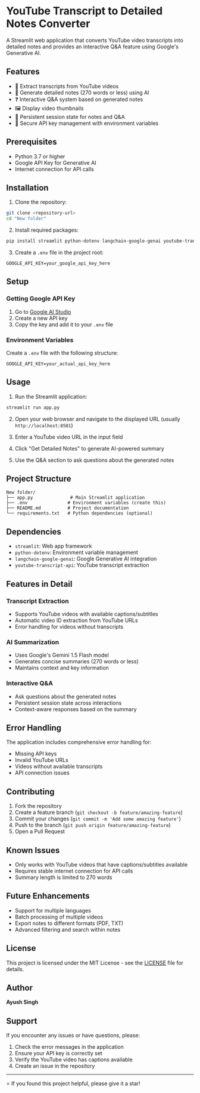 # YouTube Transcript to Detailed Notes Converter

A Streamlit web application that converts YouTube video transcripts into detailed notes and provides an interactive Q&A feature using Google's Generative AI.

## Features

- 🎥 Extract transcripts from YouTube videos
- 📝 Generate detailed notes (270 words or less) using AI
- ❓ Interactive Q&A system based on generated notes
- 🖼️ Display video thumbnails
- 💾 Persistent session state for notes and Q&A
- 🔑 Secure API key management with environment variables

## Prerequisites

- Python 3.7 or higher
- Google API Key for Generative AI
- Internet connection for API calls

## Installation

1. Clone the repository:

```bash
git clone <repository-url>
cd "New folder"
```

2. Install required packages:

```bash
pip install streamlit python-dotenv langchain-google-genai youtube-transcript-api
```

3. Create a `.env` file in the project root:

```env
GOOGLE_API_KEY=your_google_api_key_here
```

## Setup

### Getting Google API Key

1. Go to [Google AI Studio](https://makersuite.google.com/app/apikey)
2. Create a new API key
3. Copy the key and add it to your `.env` file

### Environment Variables

Create a `.env` file with the following structure:

```env
GOOGLE_API_KEY=your_actual_api_key_here
```

## Usage

1. Run the Streamlit application:

```bash
streamlit run app.py
```

2. Open your web browser and navigate to the displayed URL (usually `http://localhost:8501`)

3. Enter a YouTube video URL in the input field

4. Click "Get Detailed Notes" to generate AI-powered summary

5. Use the Q&A section to ask questions about the generated notes

## Project Structure

```
New folder/
├── app.py              # Main Streamlit application
├── .env               # Environment variables (create this)
├── README.md          # Project documentation
└── requirements.txt   # Python dependencies (optional)
```

## Dependencies

- `streamlit`: Web app framework
- `python-dotenv`: Environment variable management
- `langchain-google-genai`: Google Generative AI integration
- `youtube-transcript-api`: YouTube transcript extraction

## Features in Detail

### Transcript Extraction

- Supports YouTube videos with available captions/subtitles
- Automatic video ID extraction from YouTube URLs
- Error handling for videos without transcripts

### AI Summarization

- Uses Google's Gemini 1.5 Flash model
- Generates concise summaries (270 words or less)
- Maintains context and key information

### Interactive Q&A

- Ask questions about the generated notes
- Persistent session state across interactions
- Context-aware responses based on the summary

## Error Handling

The application includes comprehensive error handling for:

- Missing API keys
- Invalid YouTube URLs
- Videos without available transcripts
- API connection issues

## Contributing

1. Fork the repository
2. Create a feature branch (`git checkout -b feature/amazing-feature`)
3. Commit your changes (`git commit -m 'Add some amazing feature'`)
4. Push to the branch (`git push origin feature/amazing-feature`)
5. Open a Pull Request

## Known Issues

- Only works with YouTube videos that have captions/subtitles available
- Requires stable internet connection for API calls
- Summary length is limited to 270 words

## Future Enhancements

- Support for multiple languages
- Batch processing of multiple videos
- Export notes to different formats (PDF, TXT)
- Advanced filtering and search within notes

## License

This project is licensed under the MIT License - see the [LICENSE](LICENSE) file for details.

## Author

**Ayush Singh**

## Support

If you encounter any issues or have questions, please:

1. Check the error messages in the application
2. Ensure your API key is correctly set
3. Verify the YouTube video has captions available
4. Create an issue in the repository

---

⭐ If you found this project helpful, please give it a star!
